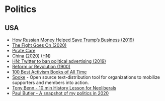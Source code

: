 # Politics

## USA

* [How Russian Money Helped Save Trump’s Business \(2019\)](https://foreignpolicy.com/2018/12/21/how-russian-money-helped-save-trumps-business/)
* [The Fight Goes On \(2020\)](https://medium.com/@teamwarren/the-fight-goes-on-8f5ca2b4b557)
* [Pirate Care](https://syllabus.pirate.care/)
* [China \(2020\)](https://drewdevault.com/2019/11/20/China.html) \([HN](https://news.ycombinator.com/item?id=21584861)\)
* [HN: Twitter to ban political advertising \(2019\)](https://news.ycombinator.com/item?id=21401973)
* [Reform or Revolution \(1900\)](https://www.marxists.org/archive/luxemburg/1900/reform-revolution/)
* [100 Best Activism Books of All Time](https://bookauthority.org/books/best-activism-books)
* [Spoke](https://github.com/Elizabeth-Warren/Spoke) - Open source text-distribution tool for organizations to mobilize supporters and members into action.
* [Tony Benn - 10 min History Lesson for Neoliberals](https://www.youtube.com/watch?v=qX-P4mx1FLU)
* [Paul Butler - A snapshot of my politics in 2020](https://paulbutler.org/2020/a-snapshot-of-my-politics-in-2020/)

